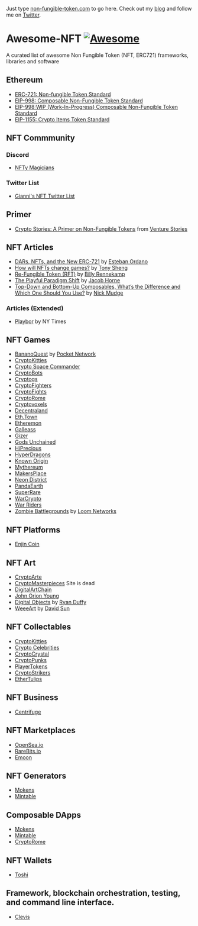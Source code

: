 Just type [non-fungible-token.com](http://non-fungible-token.com) to go here. Check out my [blog](https://medium.com/@giannidalerta) and follow me on [Twitter](https://twitter.com/GianniDalerta).

# Awesome-NFT [![Awesome](https://cdn.rawgit.com/sindresorhus/awesome/d7305f38d29fed78fa85652e3a63e154dd8e8829/media/badge.svg)](https://github.com/sindresorhus/awesome)
A curated list of awesome Non Fungible Token (NFT, ERC721) frameworks, libraries and software

## Ethereum
- [ERC-721: Non-fungible Token Standard](https://github.com/ethereum/eips/issues/721)
- [EIP-998: Composable Non-Fungible Token Standard](https://eips.ethereum.org/EIPS/eip-998)
- [EIP-998:WIP (Work-In-Progress) Composable Non-Fungible Token Standard](https://github.com/mattlockyer/composables-998)
- [EIP-1155: Crypto Items Token Standard](https://github.com/ethereum/eips/issues/1155)

## NFT Commmunity

### Discord 
- [NFTy Magicians](https://discord.gg/gNSWat)

### Twitter List
- [Gianni's NFT Twitter List](https://twitter.com/GianniDalerta/lists/nft)

## Primer
- [Crypto Stories: A Primer on Non-Fungible Tokens](https://www.spreaker.com/user/10197011/amitt-mahajan-tony-sheng) from [Venture Stories](https://www.spreaker.com/show/venture-stories)

## NFT Articles
- [DARs, NFTs, and the New ERC-721](https://blog.decentraland.org/dars-nfts-and-the-new-erc-721-132a705eab42) by [Esteban Ordano](https://blog.decentraland.org/@eordano)
- [How will NFTs change games?](https://blog.decentraland.org/how-will-nfts-change-games-627d291dc50c) by [Tony Sheng](https://blog.decentraland.org/@tonysheng)
- [Re-Fungible Token (RFT)](https://medium.com/@billyrennekamp/re-fungible-token-rft-297003592769) by [Billy Rennekamp](https://medium.com/@billyrennekamp)
- [The Playful Paradigm Shift](https://blog.coinbase.com/the-playful-paradigm-shift-4bf35d9d1d11) by [Jacob Horne](https://blog.coinbase.com/@jacobscott)
- [Top-Down and Bottom-Up Composables, What’s the Difference and Which One Should You Use?](https://hackernoon.com/top-down-and-bottom-up-composables-whats-the-difference-and-which-one-should-you-use-db939f6acf1d) by [Nick Mudge](https://hackernoon.com/@mudgen)

### Articles (Extended)
- [Playbor](https://schott.blogs.nytimes.com/2010/03/12/playbor/) by NY Times

## NFT Games
- [BananoQuest](https://bananoquest.com/) by [Pocket Network](https://www.pokt.network/)
- [CryptoKitties](https://www.cryptokitties.co/)
- [Crypto Space Commander](https://www.csc-game.com/)
- [CryptoBots](https://cryptobots.me/)
- [Cryptogs](https://cryptogs.io/)
- [CryptoFighters](https://cryptofighters.io/)
- [CryptoFights](https://cryptofights.io/)
- [CryptoRome](https://www.cryptorome.io/)
- [Cryptovoxels](https://www.cryptovoxels.com/)
- [Decentraland](https://decentraland.org/)
- [Eth.Town](https://eth.town/)
- [Etheremon](https://www.etheremon.com/)
- [Galleass](https://austingriffith.com/portfolio/galleass/)
- [Gizer](https://gizer.io/)
- [Gods Unchained](https://t.co/UmGG9FzqQB)
- [HiPrecious](http://www.hiprecious.com/)
- [HyperDragons](https://hyperdragons.alfakingdom.com/)
- [Known Origin](http://www.knownorigin.io/)
- [Mythereum](https://www.mythereum.io/)
- [MakersPlace](https://makersplace.com/)
- [Neon District](https://twitter.com/neondistrictRPG)
- [PandaEarth](https://panda.earth/)
- [SuperRare](https://superrare.co/)
- [WarCrypto](https://warofcrypto.io)
- [War Riders](https://warriders.com/)
- [Zombie Battlegrounds](https://loom.games/) by [Loom Networks](https://loomx.io)

## NFT Platforms
- [Enjin Coin](https://enjincoin.io/)

## NFT Art
- [CryptoArte](https://www.cryptoarte.io/)
- [CryptoMasterpieces](https://www.cryptomasterpieces.com/) Site is dead
- [DigitalArtChain](http://digitalartchain.com/)
- [John Orion Young](https://www.johnorionyoung.com/)
- [Digital Objects](https://digitalobjects.art/) by [Ryan Duffy](https://twitter.com/vidmeduffy)
- [WeeeArt](https://art.weee.network/) by [David Sun](https://medium.com/@davidsun_93561)

## NFT Collectables
- [CryptoKitties](https://www.cryptokitties.co/)
- [Crypto Celebrities](https://cryptocelebrities.co/)
- [CryptoCrystal](https://cryptocrystal.io/)
- [CryptoPunks](https://www.larvalabs.com/cryptopunks)
- [PlayerTokens](https://playertokens.co/)
- [CryptoStrikers](https://www.cryptostrikers.com/)
- [EtherTulips](https://ethertulips.com/)

## NFT Business
- [Centrifuge](http://www.centrifuge.io/)

## NFT Marketplaces
- [OpenSea.io](https://opensea.io/)
- [RareBits.io](http://rarebits.io/)
- [Emoon](https://www.emoon.io/)

## NFT Generators
- [Mokens](https://mokens.io/)
- [Mintable](https://mintable.app/)

## Composable DApps
- [Mokens](https://mokens.io/)
- [Mintable](https://mintable.app/)
- [CryptoRome](https://www.cryptorome.io/)

## NFT Wallets
- [Toshi](http://www.toshi.org/)



## Framework, blockchain orchestration, testing, and command line interface.
- [Clevis](https://github.com/austintgriffith/clevis)
